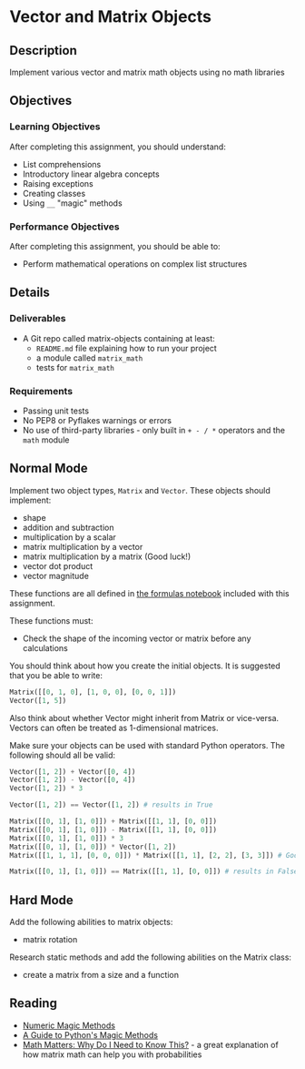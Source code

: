# Vector and Matrix Objects

## Description

Implement various vector and matrix math objects using no math libraries

## Objectives

### Learning Objectives

After completing this assignment, you should understand:

* List comprehensions
* Introductory linear algebra concepts
* Raising exceptions
* Creating classes
* Using `__` "magic" methods

### Performance Objectives

After completing this assignment, you should be able to:

* Perform mathematical operations on complex list structures

## Details

### Deliverables

* A Git repo called matrix-objects containing at least:
  * `README.md` file explaining how to run your project
  * a module called `matrix_math`
  * tests for `matrix_math`

### Requirements

* Passing unit tests
* No PEP8 or Pyflakes warnings or errors
* No use of third-party libraries - only built in `+ - / *` operators and the `math` module

## Normal Mode

Implement two object types, `Matrix` and `Vector`. These objects should implement:

* shape
* addition and subtraction
* multiplication by a scalar
* matrix multiplication by a vector
* matrix multiplication by a matrix (Good luck!)
* vector dot product
* vector magnitude

These functions are all defined in [the formulas notebook](Formulas.ipynb) included with this assignment.

These functions must:

* Check the shape of the incoming vector or matrix before any calculations

You should think about how you create the initial objects. It is suggested that
you be able to write:

```py
Matrix([[0, 1, 0], [1, 0, 0], [0, 0, 1]])
Vector([1, 5])
```

Also think about whether Vector might inherit from Matrix or vice-versa.
Vectors can often be treated as 1-dimensional matrices.

Make sure your objects can be used with standard Python operators. The
following should all be valid:

```python
Vector([1, 2]) + Vector([0, 4])
Vector([1, 2]) - Vector([0, 4])
Vector([1, 2]) * 3

Vector([1, 2]) == Vector([1, 2]) # results in True

Matrix([[0, 1], [1, 0]]) + Matrix([[1, 1], [0, 0]])
Matrix([[0, 1], [1, 0]]) - Matrix([[1, 1], [0, 0]])
Matrix([[0, 1], [1, 0]]) * 3
Matrix([[0, 1], [1, 0]]) * Vector([1, 2])
Matrix([[1, 1, 1], [0, 0, 0]]) * Matrix([[1, 1], [2, 2], [3, 3]]) # Good luck!

Matrix([[0, 1], [1, 0]]) == Matrix([[1, 1], [0, 0]]) # results in False
```

## Hard Mode

Add the following abilities to matrix objects:

* matrix rotation

Research static methods and add the following abilities on the Matrix class:

* create a matrix from a size and a function

## Reading

* [Numeric Magic Methods](https://docs.python.org/3/reference/datamodel.html#emulating-numeric-types)
* [A Guide to Python's Magic Methods](http://www.rafekettler.com/magicmethods.html)
* [Math Matters: Why Do I Need to Know This?](https://www.wku.edu/mathmatters/documents/mathmattersep13.pdf) - a great
explanation of how matrix math can help you with probabilities
